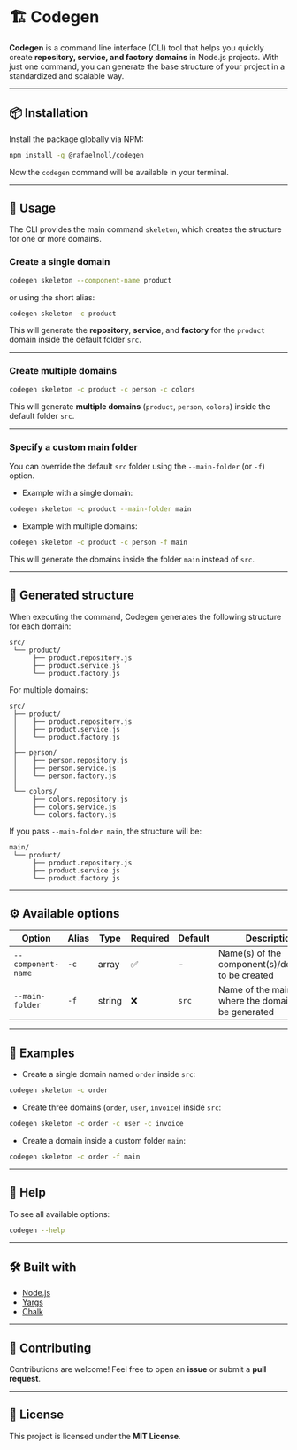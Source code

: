 # 🏗️ Codegen

**Codegen** is a command line interface (CLI) tool that helps you quickly create **repository, service, and factory domains** in Node.js projects.
With just one command, you can generate the base structure of your project in a standardized and scalable way.

---

## 📦 Installation

Install the package globally via NPM:

```bash
npm install -g @rafaelnoll/codegen
```

Now the `codegen` command will be available in your terminal.

---

## 📖 Usage

The CLI provides the main command `skeleton`, which creates the structure for one or more domains.

### Create a single domain

```bash
codegen skeleton --component-name product
```

or using the short alias:

```bash
codegen skeleton -c product
```

This will generate the **repository**, **service**, and **factory** for the `product` domain inside the default folder `src`.

---

### Create multiple domains

```bash
codegen skeleton -c product -c person -c colors
```

This will generate **multiple domains** (`product`, `person`, `colors`) inside the default folder `src`.

---

### Specify a custom main folder

You can override the default `src` folder using the `--main-folder` (or `-f`) option.

- Example with a single domain:

```bash
codegen skeleton -c product --main-folder main
```

- Example with multiple domains:

```bash
codegen skeleton -c product -c person -f main
```

This will generate the domains inside the folder `main` instead of `src`.

---

## 📂 Generated structure

When executing the command, Codegen generates the following structure for each domain:

```
src/
 └── product/
      ├── product.repository.js
      ├── product.service.js
      └── product.factory.js
```

For multiple domains:

```
src/
 ├── product/
 │    ├── product.repository.js
 │    ├── product.service.js
 │    └── product.factory.js
 │
 ├── person/
 │    ├── person.repository.js
 │    ├── person.service.js
 │    └── person.factory.js
 │
 └── colors/
      ├── colors.repository.js
      ├── colors.service.js
      └── colors.factory.js
```

If you pass `--main-folder main`, the structure will be:

```
main/
 └── product/
      ├── product.repository.js
      ├── product.service.js
      └── product.factory.js
```

---

## ⚙️ Available options

| Option             | Alias | Type   | Required | Default | Description                                                  |
|--------------------|-------|--------|----------|---------|--------------------------------------------------------------|
| `--component-name` | `-c`  | array  | ✅        | -       | Name(s) of the component(s)/domain(s) to be created          |
| `--main-folder`    | `-f`  | string | ❌        | `src`   | Name of the main folder where the domains will be generated  |

---

## 📌 Examples

- Create a single domain named `order` inside `src`:

```bash
codegen skeleton -c order
```

- Create three domains (`order`, `user`, `invoice`) inside `src`:

```bash
codegen skeleton -c order -c user -c invoice
```

- Create a domain inside a custom folder `main`:

```bash
codegen skeleton -c order -f main
```

---

## 📜 Help

To see all available options:

```bash
codegen --help
```

---

## 🛠️ Built with

- [Node.js](https://nodejs.org/)
- [Yargs](https://yargs.js.org/)
- [Chalk](https://github.com/chalk/chalk)

---

## 🤝 Contributing

Contributions are welcome!
Feel free to open an **issue** or submit a **pull request**.

---

## 📄 License

This project is licensed under the **MIT License**.

